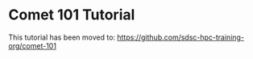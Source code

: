 # Comet 101 Tutorial

This tutorial has been moved to:  https://github.com/sdsc-hpc-training-org/comet-101
